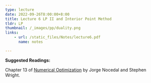 ```yaml
---
type: lecture
date: 2022-09-26T8:00:00+8:00
title: Lecture 6 LP II and Interior Point Method
tldr: LP
thumbnail: /_images/pp/duality.png
links: 
    - url: /static_files/Notes/lecture6.pdf
      name: notes

---
```

**Suggested Readings:**

Chapter 13 of [Numerical Optimization](https://www.csie.ntu.edu.tw/~r97002/temp/num_optimization.pdf) by Jorge Nocedal and Stephen Wright.

